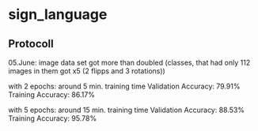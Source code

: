 # sign_language



## Protocoll


05.June:
image data set got more than doubled (classes, that had only 112 images in them got x5 (2 flipps and 3 rotations))

with 2 epochs:
around 5 min. training time
Validation Accuracy: 79.91%
Training Accuracy: 86.17%

with 5 epochs:
around 15 min. training time
Validation Accuracy: 88.53%
Training Accuracy: 95.78%